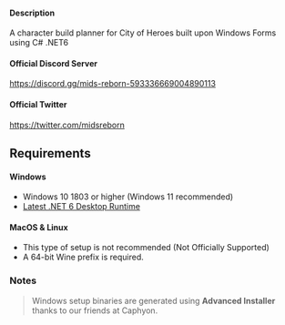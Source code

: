 #### Description
A character build planner for City of Heroes built upon Windows Forms using C# .NET6

#### Official Discord Server
https://discord.gg/mids-reborn-593336669004890113

#### Official Twitter
https://twitter.com/midsreborn

## Requirements

#### Windows
   * Windows 10 1803 or higher (Windows 11 recommended)
   * [Latest .NET 6 Desktop Runtime](https://dotnet.microsoft.com/en-us/download/dotnet/6.0)
   
#### MacOS & Linux
   * This type of setup is not recommended (Not Officially Supported)
   * A 64-bit Wine prefix is required.

### Notes
>Windows setup binaries are generated using **Advanced Installer** thanks to our friends at Caphyon.
